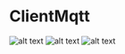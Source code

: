 # ClientMqtt
![alt text](https://ibb.co/c81PdPC)
![alt text](https://drive.google.com/open?id=12heQacVNb5igC2B-iXqeBFOvaEcxBxS1)
![alt text](https://drive.google.com/open?id=1OpDJdpeL3nW1SBZ2BKFafrvt_D4RyX1I)

